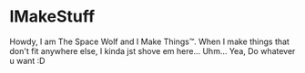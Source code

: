 # IMakeStuff

Howdy, I am The Space Wolf and I Make Things™.
When I make things that don't fit anywhere else, I kinda jst shove em here... Uhm... Yea, Do whatever u want :D
